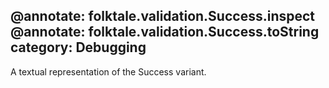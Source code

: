 @annotate: folktale.validation.Success.inspect
@annotate: folktale.validation.Success.toString
category: Debugging
---

A textual representation of the Success variant.